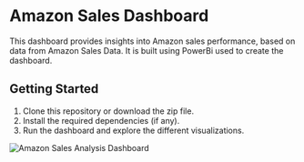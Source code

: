 # Amazon Sales Dashboard
This dashboard provides insights into Amazon sales performance, based on data from Amazon Sales Data. It is built using PowerBi used to create the dashboard.

## Getting Started
 1. Clone this repository or download the zip file.
 2. Install the required dependencies (if any).
 3. Run the dashboard and explore the different visualizations.

![Amazon Sales Analysis Dashboard](https://github.com/anupm652/Amazon-Sales-Analysis-Dashboard/assets/84242937/39db7b1c-155e-46b6-b2a4-02e64225f4d7)
